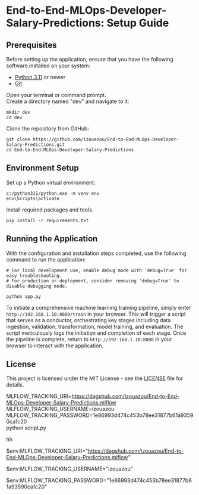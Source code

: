 # End-to-End-MLOps-Developer-Salary-Predictions: Setup Guide



## Prerequisites
Before setting up the application, ensure that you have the following software installed on your system:

- [Python 3.11](https://www.python.org/downloads/)  or newer
- [Git](https://git-scm.com/downloads)


Open your terminal or command prompt.    
Create a directory named "dev" and navigate to it:  

    
    mkdir dev
    cd dev
    
    
Clone the repository from GitHub:

    
    git clone https://github.com/izouazou/End-to-End-MLOps-Developer-Salary-Predictions.git
    cd End-to-End-MLOps-Developer-Salary-Predictions
    
## Environment Setup

Set up a Python virtual environment:  

    
    c:/python311/python.exe -m venv env
    env\Scripts\activate
    

Install required packages and tools.

    
    pip install -r requirements.txt
    
    
## Running the Application




With the configuration and installation steps completed, use the following command to run the application:  

    # For local development use, enable debug mode with 'debug=True' for easy troubleshooting.
    # For production or deployment, consider removing 'debug=True' to disable debugging mode.
    
    python app.py
    
To initiate a comprehensive machine learning training pipeline, simply enter `http://192.168.1.10:8080/train` in your browser. This will trigger a script that serves as a conductor, orchestrating key stages including data ingestion, validation, transformation, model training, and evaluation. The script meticulously logs the initiation and completion of each stage. Once the pipeline is complete, return to `http://192.168.1.10:8080` in your browser to interact with the application.


## License

This project is licensed under the MIT License - see the [LICENSE](https://github.com/izouazou/End-to-End-MLOps-Developer-Salary-Predictions/blob/main/LICENSE) file for details.



MLFLOW_TRACKING_URI=https://dagshub.com/izouazou/End-to-End-MLOps-Developer-Salary-Predictions.mlflow \
MLFLOW_TRACKING_USERNAME=izouazou \
MLFLOW_TRACKING_PASSWORD=1e86993d474c453b78ee31877b61a93590ca1c20 \
python script.py

hh


$env:MLFLOW_TRACKING_URI="https://dagshub.com/izouazou/End-to-End-MLOps-Developer-Salary-Predictions.mlflow"

$env:MLFLOW_TRACKING_USERNAME="izouazou"

$env:MLFLOW_TRACKING_PASSWORD="1e86993d474c453b78ee31877b61a93590ca1c20"
